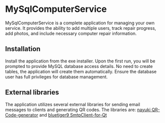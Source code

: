 # MySqlComputerService
MySqlComputerService is a complete application for managing your own service. It provides the ability to add multiple users, track repair progress, add photos, and include necessary computer repair information.

## Installation
Install the application from the exe installer. Upon the first run, you will be prompted to provide MySQL database access details. No need to create tables, the application will create them automatically. Ensure the database user has full privileges for database management.

## External libraries
The application utilizes several external libraries for sending email messages to clients and generating QR codes. The libraries are:
[nayuki QR-Code-generator](https://github.com/nayuki/QR-Code-generator/tree/master) and [bluetiger9 SmtpClient-for-Qt](https://github.com/bluetiger9/SmtpClient-for-Qt)
